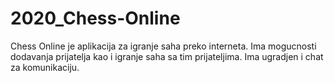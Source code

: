 # 2020_Chess-Online
Chess Online je aplikacija za igranje saha preko interneta. Ima mogucnosti dodavanja prijatelja kao i igranje saha sa tim prijateljima. Ima ugradjen i chat za komunikaciju.
